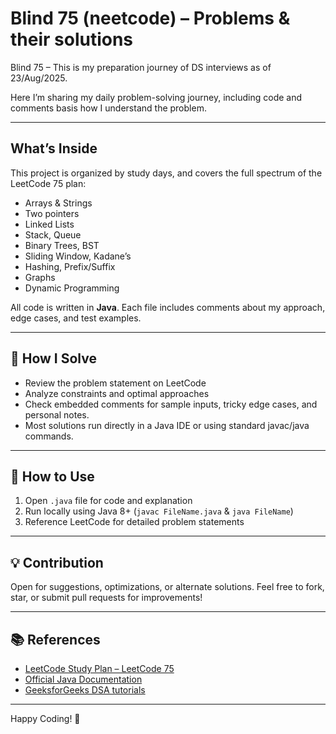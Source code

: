 # Blind 75 (neetcode) – Problems & their solutions

Blind 75 – This is my preparation journey of DS interviews as of 23/Aug/2025.

Here I’m sharing my daily problem-solving journey, including code and comments basis how I understand the problem.

***

## What’s Inside

This project is organized by study days, and covers the full spectrum of the LeetCode 75 plan:

- Arrays \& Strings
- Two pointers
- Linked Lists
- Stack, Queue
- Binary Trees, BST
- Sliding Window, Kadane’s
- Hashing, Prefix/Suffix
- Graphs
- Dynamic Programming

All code is written in **Java**. Each file includes comments about my approach, edge cases, and test examples.

***

## 🏹 How I Solve

- Review the problem statement on LeetCode
- Analyze constraints and optimal approaches
- Check embedded comments for sample inputs, tricky edge cases, and personal notes.
- Most solutions run directly in a Java IDE or using standard javac/java commands.

***

## 🚩 How to Use

1. Open `.java` file for code and explanation
2. Run locally using Java 8+ (`javac FileName.java` \& `java FileName`)
3. Reference LeetCode for detailed problem statements

***

## 💡 Contribution

Open for suggestions, optimizations, or alternate solutions.
Feel free to fork, star, or submit pull requests for improvements!

***

## 📚 References

- [LeetCode Study Plan – LeetCode 75](https://leetcode.com/study-plan/leetcode-75/)
- [Official Java Documentation](https://docs.oracle.com/javase/8/docs/)
- [GeeksforGeeks DSA tutorials](https://www.geeksforgeeks.org/data-structures/)

***

Happy Coding! 🚀


